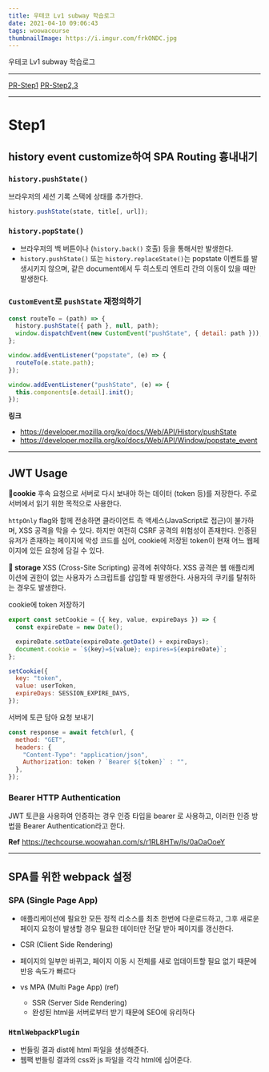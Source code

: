 ```yaml
---
title: 우테코 Lv1 subway 학습로그
date: 2021-04-10 09:06:43
tags: woowacourse
thumbnailImage: https://i.imgur.com/frkONDC.jpg
---
```


우테코 Lv1 subway 학습로그

<!-- more -->

---

[PR-Step1](https://github.com/woowacourse/javascript-subway/pull/8#issuecomment-826063318)
[PR-Step2,3](https://github.com/woowacourse/javascript-subway/pull/50#issuecomment-826063465)

---

# Step1

## history event customize하여 SPA Routing 흉내내기

### `history.pushState()`

브라우저의 세션 기록 스택에 상태를 추가한다.

```jsx
history.pushState(state, title[, url]);
```

### `history.popState()`

- 브라우저의 백 버튼이나 (`history.back()` 호출) 등을 통해서만 발생한다.
- `history.pushState()` 또는 `history.replaceState()`는 popstate 이벤트를 발생시키지 않으며, 같은 document에서 두 히스토리 엔트리 간의 이동이 있을 때만 발생한다.

### `CustomEvent`로 `pushState` 재정의하기

```jsx
const routeTo = (path) => {
  history.pushState({ path }, null, path);
  window.dispatchEvent(new CustomEvent("pushState", { detail: path }));
};

window.addEventListener("popstate", (e) => {
  routeTo(e.state.path);
});

window.addEventListener("pushState", (e) => {
  this.components[e.detail].init();
});
```

**링크**

- https://developer.mozilla.org/ko/docs/Web/API/History/pushState
- https://developer.mozilla.org/ko/docs/Web/API/Window/popstate_event

---

## JWT Usage

**🍪cookie**
후속 요청으로 서버로 다시 보내야 하는 데이터 (token 등)를 저장한다. 주로 서버에서 읽기 위한 목적으로 사용한다.

`httpOnly` flag와 함께 전송하면 클라이언트 측 액세스(JavaScript로 접근)이 불가하며, XSS 공격을 막을 수 있다.
하지만 여전히 CSRF 공격의 위험성이 존재한다. 인증된 유저가 존재하는 페이지에 악성 코드를 심어, cookie에 저장된 token이 현재 어느 웹페이지에 있든 요청에 담길 수 있다.

**📮 storage**
XSS (Cross-Site Scripting) 공격에 취약하다. XSS 공격은 웹 애플리케이션에 권한이 없는 사용자가 스크립트를 삽입할 때 발생한다. 사용자의 쿠키를 탈취하는 경우도 발생한다.

cookie에 token 저장하기

```jsx
export const setCookie = ({ key, value, expireDays }) => {
  const expireDate = new Date();

  expireDate.setDate(expireDate.getDate() + expireDays);
  document.cookie = `${key}=${value}; expires=${expireDate}`;
};

setCookie({
  key: "token",
  value: userToken,
  expireDays: SESSION_EXPIRE_DAYS,
});
```

서버에 토큰 담아 요청 보내기

```jsx
const response = await fetch(url, {
  method: "GET",
  headers: {
    "Content-Type": "application/json",
    Authorization: token ? `Bearer ${token}` : "",
  },
});
```

### Bearer HTTP Authentication

JWT 토큰을 사용하여 인증하는 경우 인증 타입을 bearer 로 사용하고, 이러한 인증 방법을 Bearer Authentication라고 한다.

**Ref**
https://techcourse.woowahan.com/s/r1RL8HTw/ls/0aOaOoeY

---

## SPA를 위한 webpack 설정

### SPA (Single Page App)

- 애플리케이션에 필요한 모든 정적 리소스를 최초 한번에 다운로드하고, 그후 새로운 페이지 요청이 발생할 경우 필요한 데이터만 전달 받아 페이지를 갱신한다.

- CSR (Client Side Rendering)

- 페이지의 일부만 바뀌고, 페이지 이동 시 전체를 새로 업데이트할 필요 없기 때문에 반응 속도가 빠르다

- vs MPA (Multi Page App) (ref)

  - SSR (Server Side Rendering)
  - 완성된 html을 서버로부터 받기 때문에 SEO에 유리하다

### `HtmlWebpackPlugin`

- 번들링 결과 dist에 html 파일을 생성해준다.
- 웹팩 번들링 결과의 css와 js 파일을 각각 html에 심어준다.

